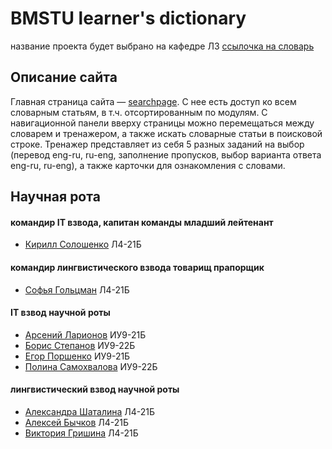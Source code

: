 # BMSTU learner's dictionary
название проекта будет выбрано на кафедре Л3
[ссылочка на словарь](https://bmstu-iu9.github.io/ptp2021-1-dictionary/searchpage)

## Описание сайта
Главная страница сайта — [searchpage](https://bmstu-iu9.github.io/ptp2021-1-dictionary/searchpage). С нее есть доступ ко всем словарным статьям, в т.ч. отсортированным по модулям. С навигационной панели вверху страницы можно перемещаться между словарем и тренажером, а также искать словарные статьи в поисковой строке. Тренажер представляет из себя 5 разных заданий на выбор (перевод eng-ru, ru-eng, заполнение пропусков, выбор варианта ответа eng-ru, ru-eng), а также карточки для ознакомления с словами.

## Научная рота
#### командир IT взвода, капитан команды младший лейтенант 
* [Кирилл Солошенко](https://github.com/smertlove) Л4-21Б

#### командир лингвистического взвода товарищ прапорщик 
* [Софья Гольцман](https://github.com/phottoby) Л4-21Б

#### IT взвод научной роты
* [Арсений Ларионов](https://github.com/euphr0syne) ИУ9-21Б
* [Борис Степанов](https://github.com/Lasadaf) ИУ9-22Б
* [Егор Поршенко](https://github.com/emrzvv) ИУ9-21Б
* [Полина Самохвалова](https://github.com/polinasam12) ИУ9-22Б

#### лингвистический взвод научной роты
* [Александра Шаталина](https://github.com/al-shatalina) Л4-21Б
* [Алексей Бычков](https://github.com/EmeDrag) Л4-21Б
* [Виктория Гришина](https://github.com/GrVika) Л4-21Б
